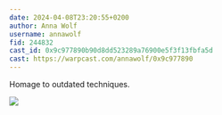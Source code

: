 ```yaml
---
date: 2024-04-08T23:20:55+0200
author: Anna Wolf
username: annawolf
fid: 244832
cast_id: 0x9c977890b90d8dd523289a76900e5f3f13fbfa5d
cast: https://warpcast.com/annawolf/0x9c977890
---
```

Homage to outdated techniques.  

![](https://imagedelivery.net/BXluQx4ige9GuW0Ia56BHw/77bb8a1f-889a-48b0-5384-82693c7d1800/original)
